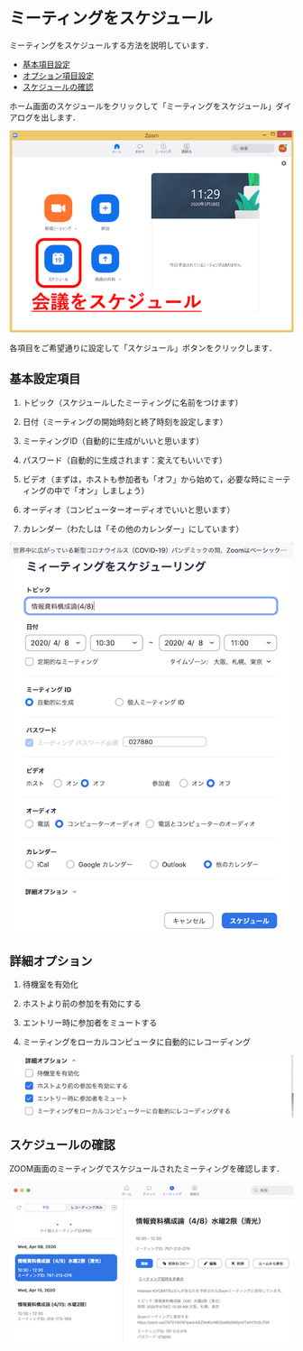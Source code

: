 # ミーティングをスケジュール

ミーティングをスケジュールする方法を説明しています．

  * [基本項目設定](#基本設定項目)
  * [オプション項目設定](#詳細オプション)
  * [スケジュールの確認](#スケジュールの確認)


ホーム画面のスケジュールをクリックして「ミーティングをスケジュール」ダイアログを出します．

![select schedule in ZOOM home](zoom_home_schedule.png)

各項目をご希望通りに設定して「スケジュール」ボタンをクリックします．

## 基本設定項目

1. トピック（スケジュールしたミーティングに名前をつけます）

1. 日付（ミーティングの開始時刻と終了時刻を設定します）

1. ミーティングID（自動的に生成がいいと思います）

1. パスワード（自動的に生成されます：変えてもいいです）

1. ビデオ（まずは，ホストも参加者も「オフ」から始めて，必要な時にミーティングの中で「オン」しましょう）

1. オーディオ（コンピューターオーディオでいいと思います）

1. カレンダー（わたしは「その他のカレンダー」にしています）

![schedule dialog](zoom_meeting_schedule2.png)

## 詳細オプション

1. 待機室を有効化

1. ホストより前の参加を有効にする

1. エントリー時に参加者をミュートする

1. ミーティングをローカルコンピュータに自動的にレコーディング

![schedule option](zoom_meeting_schedule_option.png)

## スケジュールの確認

ZOOM画面のミーティングでスケジュールされたミーティングを確認します．

![scheduled meeting](zoom_meeting_schedule_list.png)
